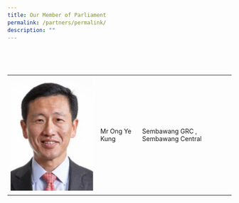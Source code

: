 ```yaml
---
title: Our Member of Parliament
permalink: /partners/permalink/
description: ""
---
```

<table> 
<tr> 
<td><img src="/images/Mr Ong Ye Kung.jpg" alt="How Koon Jauw" style="width:300px;"/></td> 
<td>Mr Ong Ye Kung </td>
<td>Sembawang GRC , Sembawang Central</td>

  </tr>